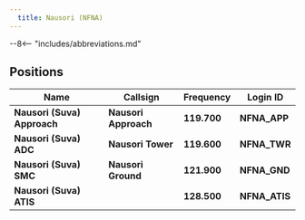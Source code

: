 ```yaml
---
  title: Nausori (NFNA)
---
```


--8<-- "includes/abbreviations.md"

## Positions

| Name                    | Callsign         | Frequency | Login ID    |
| ----------------------- | --------- | ---------------- | --------- |
| **Nausori (Suva) Approach** | **Nausori Approach** | **119.700**   | **NFNA_APP**  | 
| **Nausori (Suva) ADC**	  | **Nausori Tower**    | **119.600**   | **NFNA_TWR**  | 
| **Nausori (Suva) SMC**	  | **Nausori Ground**	     | **121.900**   | **NFNA_GND**  |
| **Nausori (Suva) ATIS**	  | 	             | **128.500**   | **NFNA_ATIS** |  
